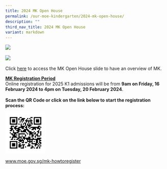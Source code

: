 ```yaml
---
title: 2024 MK Open House
permalink: /our-moe-kindergarten/2024-mk-open-house/
description: ""
third_nav_title: 2024 MK Open House
variant: markdown
---
```

![](/images/Our%20MOE%20Kindergarten/2024MKOpenHouse01.png)

![](/images/Our%20MOE%20Kindergarten/2024MKOpenHouse02.png)

Click [here](/files/Our%20MOE%20Kindergarten/MKOH_2024_MK_Punggol_Green.pdf) to access the MK Open House slide to have an overview of MK.

<u><b>MK Registration Period</b></u><br>
Online registration for 2025 K1 admissions will be from <b>9am on Friday, 16 February 2024 to 4pm on Tuesday, 20 February 2024</b>.
<br><br>
<b>Scan the QR Code or click on the link below to start the registration process:</b>

<img src="/images/Our%20MOE%20Kindergarten/mkHowtoRegister2024.png" style="width:25%">



<a style="display: block; text-align:center;" href="https://www.moe.gov.sg/preschool/moe-kindergarten/register/how-to-register">www.moe.gov.sg/mk-howtoregister </a> 





